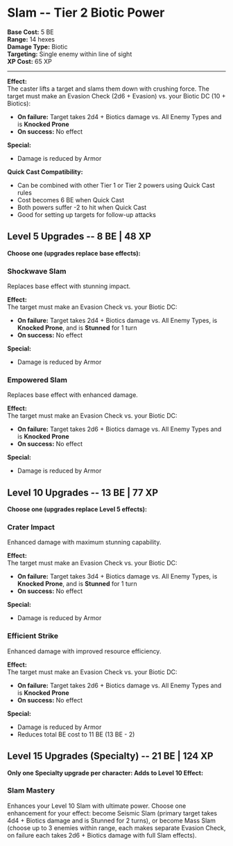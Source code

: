 # Slam -- Tier 2 Biotic Power

**Base Cost:** 5 BE  
**Range:** 14 hexes  
**Damage Type:** Biotic  
**Targeting:** Single enemy within line of sight  
**XP Cost:** 65 XP

---

**Effect:**  
The caster lifts a target and slams them down with crushing force. The target must make an Evasion Check (2d6 + Evasion) vs. your Biotic DC (10 + Biotics):
- **On failure:** Target takes 2d4 + Biotics damage vs. All Enemy Types and is **Knocked Prone**
- **On success:** No effect

**Special:**  
- Damage is reduced by Armor

**Quick Cast Compatibility:**  
- Can be combined with other Tier 1 or Tier 2 powers using Quick Cast rules
- Cost becomes 6 BE when Quick Cast
- Both powers suffer -2 to hit when Quick Cast
- Good for setting up targets for follow-up attacks

## Level 5 Upgrades -- 8 BE | 48 XP

**Choose one (upgrades replace base effects):**

### Shockwave Slam
Replaces base effect with stunning impact.

**Effect:**  
The target must make an Evasion Check vs. your Biotic DC:
- **On failure:** Target takes 2d4 + Biotics damage vs. All Enemy Types, is **Knocked Prone**, and is **Stunned** for 1 turn
- **On success:** No effect

**Special:**  
- Damage is reduced by Armor

### Empowered Slam
Replaces base effect with enhanced damage.

**Effect:**  
The target must make an Evasion Check vs. your Biotic DC:
- **On failure:** Target takes 2d6 + Biotics damage vs. All Enemy Types and is **Knocked Prone**
- **On success:** No effect

**Special:**  
- Damage is reduced by Armor

## Level 10 Upgrades -- 13 BE | 77 XP

**Choose one (upgrades replace Level 5 effects):**

### Crater Impact
Enhanced damage with maximum stunning capability.

**Effect:**  
The target must make an Evasion Check vs. your Biotic DC:
- **On failure:** Target takes 3d4 + Biotics damage vs. All Enemy Types, is **Knocked Prone**, and is **Stunned** for 1 turn
- **On success:** No effect

**Special:**  
- Damage is reduced by Armor

### Efficient Strike
Enhanced damage with improved resource efficiency.

**Effect:**  
The target must make an Evasion Check vs. your Biotic DC:
- **On failure:** Target takes 2d6 + Biotics damage vs. All Enemy Types and is **Knocked Prone**
- **On success:** No effect

**Special:**  
- Damage is reduced by Armor
- Reduces total BE cost to 11 BE (13 BE - 2)

## Level 15 Upgrades (Specialty) -- 21 BE | 124 XP

**Only one Specialty upgrade per character: Adds to Level 10 Effect:**

### Slam Mastery
Enhances your Level 10 Slam with ultimate power. Choose one enhancement for your effect: become Seismic Slam (primary target takes 4d4 + Biotics damage and is Stunned for 2 turns), or become Mass Slam (choose up to 3 enemies within range, each makes separate Evasion Check, on failure each takes 2d6 + Biotics damage with full Slam effects).